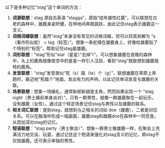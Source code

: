 以下是多种记忆“stag”这个单词的方法：
1. **词源联想**：stag 源自古英语 “stagga”，原指“成年雄性红鹿”。可以联想在古老的森林中，雄鹿身姿矫健，在林地间奔跑跳跃，由此记住stag表示雄鹿这一含义。
2. **词根词缀联想**：虽然“stag”本身没有常见的词根词缀，但可以将其拆解为 “s（看作形似蛇） + tag（标签）”。想象一条蛇缠在雄鹿身上，好像给雄鹿贴了个特别的“标签”，帮助记住stag是雄鹿。
3. **词形联想**：“stag”形似“star（星星）”去掉“r”。可以想象雄鹿在夜晚的森林中，头上的鹿角就像夜空中的星星一样引人注目，看到“stag”就联想到雄鹿独特的鹿角。
4. **发音联想**：“stag”发音类似“死（s）踏（ta）个（g）”，联想雄鹿在草原上奔跑时，豪迈地“死踏个”地面，发出有力的声响，以此记住单词发音与雄鹿的关联。
5. **场景联想**：想象一场婚礼，通常新郎新娘是主角，然而如果出现一个 “stag night（男士婚前单身派对）”，只有一群男性，就像一群雄鹿聚在一起玩乐，没有雌鹿（女性）。通过这个特定场景记住stag与男性以及雄鹿的联系。
6. **相关词汇联想**：提到stag，就想到与之相关的词如 doe（雌鹿），二者是对应关系。可以在脑海中形成一幅画面，雄鹿stag和雌鹿doe在森林中一同觅食，从而加深对stag的记忆。
7. **短语联想**：“stag party（男士聚会）”，想象一群男士像雄鹿一样，在聚会上充满活力地交谈、玩耍。通过记住这个短语来强化对stag含义的记忆，即stag不仅指雄鹿，还可表示单独的男性。 